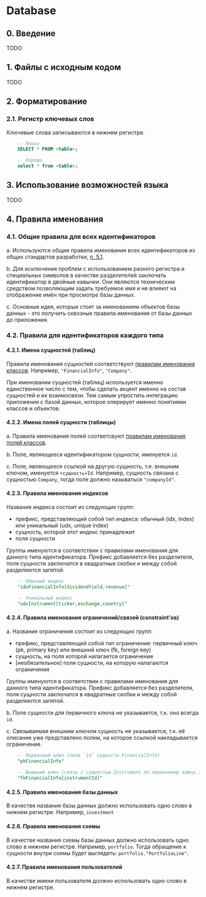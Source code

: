 # Database

## 0. Введение

TODO

## 1. Файлы с исходным кодом

TODO

## 2. Форматирование

### 2.1. Регистр ключевых слов

Ключевые слова записываются в нижнем регистре.

```sql
    -- Плохо
    SELECT * FROM <table>;

    -- Хорошо
    select * from <table>;
```

## 3. Использование возможностей языка

TODO

## 4. Правила именования

### 4.1. Общие правила для всех идентификаторов

a. Используются общие правила именования всех идентификаторов из общих стандартов
разработки, [п. 5.1](../common.md#51-------).

b. Для исключения проблем с использованием разного регистра и специальных символов 
в качестве разделителей заключать идентификатор в двойные кавычки. Они являются
техническим средством позволяющим задать требуемое имя и не влияют на отображение
имён при просмотре базы данных.

c. Основные идея, которые стоят за именованием объектов базы данных - это получить
сквозные правила именования от базы данных до приложения. 

### 4.2. Правила для идентификаторов каждого типа

#### 4.2.1. Имена сущностей (таблиц)

Правила именования сущностей соответствуют [правилам именования классов](scripts.md#421----).
Например, `"FinancialInfo"`, `"Company"`.

При именовании сущностей (таблиц) используется именно единственное число с тем,
чтобы сделать акцент именно на состав сущностей и их взаимосвязи. Тем самым упростить
интеграцию приложения с базой данных, которое оперирует именно понятиями классов и 
объектов.

#### 4.2.2. Имена полей сущности (таблицы)

a. Правила именования полей соответсвуют 
[правилам именования полей классов](scripts.md#425--naming-convention---).

b. Поле, являющееся идентификатором сущности, именуется `id`.

c. Поле, являющееся ссылкой на другую сущность, т.е. внешним ключом, именуется `<сущность>Id`.
Например, сущность связана с сущностью `Company`, тогда поле должно называться `"companyId"`.

#### 4.2.3. Правила именования индексов

Название индекса состоит из следующих групп:
    
- префикс, представляющий собой тип индекса: обычный (idx, index) 
или уникальный (udx, unique index)
- сущность, которой этот индекс принадлежит
- поля сущности
    
Группы именуются в соответствии с правилами именования для данного типа идентификатора. 
Префикс добавляется без разделителя, поля сущности заключатся в квадратные скобки и
между собой разделяются запятой.

```sql
    -- Обычный индекс
    "idxFinancialInfo[dividendYield,revenue]"

    -- Уникальный индекс
    "udxInstrument[ticker,exchange,country]"
```

#### 4.2.4. Правила именования ограничений/связей (constraint'ов)

a. Название ограничения состоит из следующих групп:

- префикс, представляющий собой тип ограничения: первичный ключ (pk, primary key)
или внешний ключ (fk, foreign key)
- сущность, на поля которой налагается ограничение
- \[необязательное\] поля сущности, на которую налагаются ограничения

Группы именуются в соответствии с правилами именования для данного типа идентификатора. 
Префикс добавляется без разделителя, поля сущности заключатся в квадратные скобки и
между собой разделяются запятой.

b. Поле сущности для первичного ключа не указывается, т.к. оно всегда `id`.

c. Связываемая внешним ключом сущность не указывается, т.к. её описание уже
представлено полем, на которое ссылкой накладывается ограничение.

```sql
    -- Первичный ключ (поле `id` сущности FinancialInfo)
    "pkFinancialInfo"
    
    -- Внешний ключ (связь с сущностью Instrument по первичному ключу id)
    "fkFinancialInfo[instrumentId]"
```

#### 4.2.5. Правила именования базы данных

В качестве названия базы данных должно использовать одно слово в нижнем регистре.
Например, `investment`

#### 4.2.6. Правила именования схемы

В качестве названия схемы базы данных должно использовать одно слово в нижнем регистре.
Например, `portfolio`. Тогда обращение к сущности внутри схемы будет выглядеть:
`portfolio."PortfolioLine"`.

#### 4.2.7. Правила именования пользователей

В качестве имени пользователя должно использовать одно слово в нижнем регистре.
